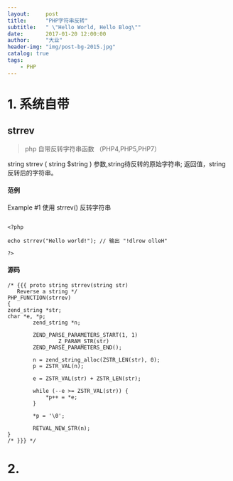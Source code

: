 ```yaml
---
layout:     post
title:      "PHP字符串反转"
subtitle:   " \"Hello World, Hello Blog\""
date:       2017-01-20 12:00:00
author:     "大业"
header-img: "img/post-bg-2015.jpg"
catalog: true
tags:
    - PHP
---
```



# 1. 系统自带
## strrev
>php 自带反转字符串函数 （PHP4,PHP5,PHP7）

string strrev ( string $string )
参数,string待反转的原始字符串;
返回值，string 反转后的字符串。

#### 范例
Example #1 使用 strrev() 反转字符串

```

<?php

echo strrev("Hello world!"); // 输出 "!dlrow olleH"

?>

```

#### 源码
```
/* {{{ proto string strrev(string str)
   Reverse a string */
PHP_FUNCTION(strrev)
{
zend_string *str;
char *e, *p;
        zend_string *n;

        ZEND_PARSE_PARAMETERS_START(1, 1)
                Z_PARAM_STR(str)
        ZEND_PARSE_PARAMETERS_END();

        n = zend_string_alloc(ZSTR_LEN(str), 0);
        p = ZSTR_VAL(n);

        e = ZSTR_VAL(str) + ZSTR_LEN(str);

        while (--e >= ZSTR_VAL(str)) {
            *p++ = *e;
        }

        *p = '\0';

        RETVAL_NEW_STR(n);
}
/* }}} */
```

# 2.